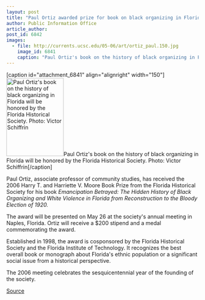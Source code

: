 ```yaml
---
layout: post
title: "Paul Ortiz awarded prize for book on black organizing in Florida"
author: Public Information Office
article_author: 
post_id: 6842
images:
  - file: http://currents.ucsc.edu/05-06/art/ortiz_paul.150.jpg
    image_id: 6841
    caption: "Paul Ortiz's book on the history of black organizing in Florida will be honored by the Florida Historical Society. Photo: Victor Schiffrin"
---
```


[caption id="attachment_6841" align="alignright" width="150"]<a href="http://dev-ucsc-news.pantheonsite.io/wp-content/uploads/2006/04/ortiz_paul.150.jpg"><img class="size-full wp-image-6841" src="http://dev-ucsc-news.pantheonsite.io/wp-content/uploads/2006/04/ortiz_paul.150.jpg" alt="Paul Ortiz's book on the history of black organizing in Florida will be honored by the Florida Historical Society. Photo: Victor Schiffrin" width="150" height="205" /></a>Paul Ortiz's book on the history of black organizing in Florida will be honored by the Florida Historical Society. Photo: Victor Schiffrin[/caption]
<a name="content" id="content"></a>
<p>
  Paul Ortiz, associate professor of community studies, has received the 2006 Harry T. and Harriette V. Moore Book Prize from the Florida Historical Society for his book <i>Emancipation Betrayed: The Hidden History of Black Organizing and White Violence in Florida from Reconstruction to the Bloody Election of 1920.</i>
</p>
<p>
  The award will be presented on May 26 at the society's annual meeting in Naples, Florida. Ortiz will receive a $200 stipend and a medal commemorating the award.
</p>
<p>
  Established in 1998, the award is cosponsored by the Florida Historical Society and the Florida Institute of Technology. It recognizes the best overall book or monograph about Florida's ethnic population or a significant social issue from a historical perspective.
</p>
<p>
  The 2006 meeting celebrates the sesquicentennial year of the founding of the society.
</p>
<p><a href="http://www1.ucsc.edu/currents/05-06/04-10/ortiz.asp" title="Permalink to ortiz">Source</a></p>
